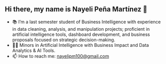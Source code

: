 ## Hi there, my name is Nayeli Peña Martínez 👋

- 📚 I’m a last semester student of Business Intelligence with experience in data cleaning, analysis, and manipulation projects; proficient in artificial intelligence tools, dashboard development, and business proposals focused on strategic decision-making.
- 👩‍💻 Minors in Artificial Intelligence with Business Impact and Data Analytics & AI Tools.
- 📫 How to reach me: nayelipm100@gmail.com
<!--
**nayeli119/nayeli119** is a ✨ _special_ ✨ repository because its `README.md` (this file) appears on your GitHub profile.

Here are some ideas to get you started:


